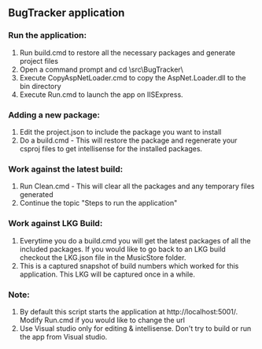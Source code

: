 ## BugTracker application

### Run the application:
1. Run build.cmd to restore all the necessary packages and generate project files
2. Open a command prompt and cd \src\BugTracker\
3. Execute CopyAspNetLoader.cmd to copy the AspNet.Loader.dll to the bin directory
4. Execute Run.cmd to launch the app on IISExpress. 

### Adding a new package:
1. Edit the project.json to include the package you want to install
2. Do a build.cmd - This will restore the package and regenerate your csproj files to get intellisense for the installed packages.

### Work against the latest build:
1. Run Clean.cmd - This will clear all the packages and any temporary files generated
2. Continue the topic "Steps to run the application"

### Work against LKG Build:
1. Everytime you do a build.cmd you will get the latest packages of all the included packages. If you would like to go back to an LKG build checkout the LKG.json file in the MusicStore folder.
2. This is a captured snapshot of build numbers which worked for this application. This LKG will be captured once in a while. 

### Note:
1. By default this script starts the application at http://localhost:5001/. Modify Run.cmd if you would like to change the url
2. Use Visual studio only for editing & intellisense. Don't try to build or run the app from Visual studio.